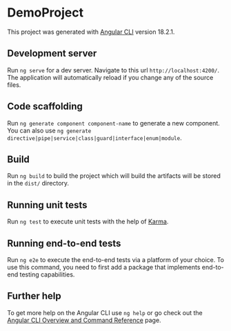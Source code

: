 # DemoProject

This project was generated with [Angular CLI](https://github.com/angular/angular-cli) version 18.2.1.

## Development server

Run `ng serve` for a dev server. Navigate to this url `http://localhost:4200/`. The application will automatically reload if you change any of the source files.

## Code scaffolding

Run `ng generate component component-name` to generate a new component. You can also use `ng generate directive|pipe|service|class|guard|interface|enum|module`.

## Build

Run `ng build` to build the project which will build the artifacts will be stored in the `dist/` directory.

## Running unit tests

Run `ng test` to execute unit tests with the help of [Karma](https://karma-runner.github.io).

## Running end-to-end tests

Run `ng e2e` to execute the end-to-end tests via a platform of your choice. To use this command, you need to first add a package that implements end-to-end testing capabilities.

## Further help

To get more help on the Angular CLI use `ng help` or go check out the [Angular CLI Overview and Command Reference](https://angular.dev/tools/cli) page.

